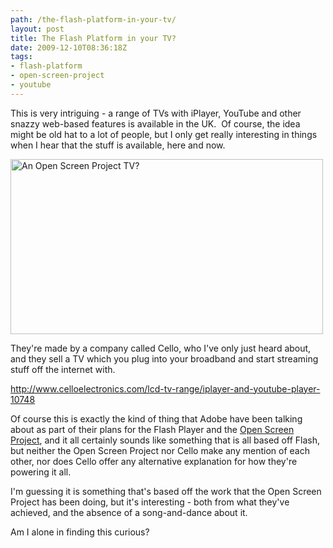 ```yaml
---
path: /the-flash-platform-in-your-tv/
layout: post
title: The Flash Platform in your TV?
date: 2009-12-10T08:36:18Z
tags:
- flash-platform
- open-screen-project
- youtube
---
```


This is very intriguing - a range of TVs with iPlayer, YouTube and other snazzy web-based features is available in the UK.  Of course, the idea might be old hat to a lot of people, but I only get really interesting in things when I hear that the stuff is available, here and now.

<img class="alignnone size-full wp-image-1068" title="An Open Screen Project TV?" src="http://uploads.psyked.co.uk/2009/12/openscreentv.jpg" alt="An Open Screen Project TV?" width="500" height="280" />

They're made by a company called Cello, who I've only just heard about, and they sell a TV which you plug into your broadband and start streaming stuff off the internet with.

<a href="http://www.celloelectronics.com/lcd-tv-range/iplayer-and-youtube-player-10748">http://www.celloelectronics.com/lcd-tv-range/iplayer-and-youtube-player-10748</a>

<!--more-->Of course this is exactly the kind of thing that Adobe have been talking about as part of their plans for the Flash Player and the <a href="http://www.openscreenproject.org/" target="_blank">Open Screen Project</a>, and it all certainly sounds like something that is all based off Flash, but neither the Open Screen Project nor Cello make any mention of each other, nor does Cello offer any alternative explanation for how they're powering it all.

I'm guessing it is something that's based off the work that the Open Screen Project has been doing, but it's interesting - both from what they've achieved, and the absence of a song-and-dance about it.

Am I alone in finding this curious?